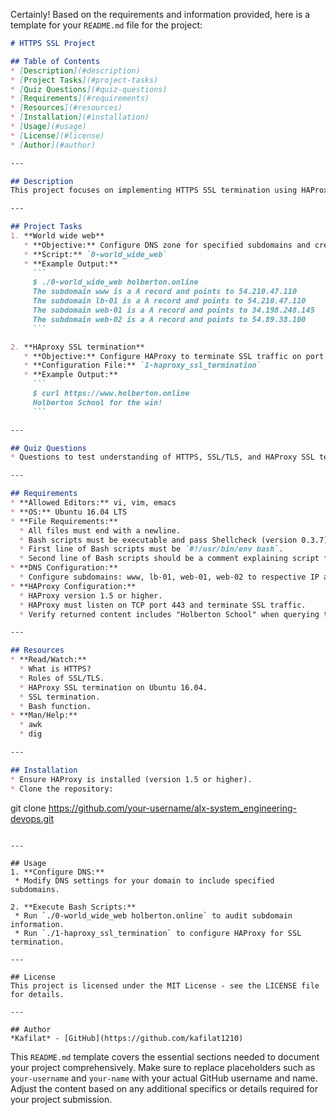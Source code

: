 Certainly! Based on the requirements and information provided, here is a template for your `README.md` file for the project:

```markdown
# HTTPS SSL Project

## Table of Contents
* [Description](#description)
* [Project Tasks](#project-tasks)
* [Quiz Questions](#quiz-questions)
* [Requirements](#requirements)
* [Resources](#resources)
* [Installation](#installation)
* [Usage](#usage)
* [License](#license)
* [Author](#author)

---

## Description
This project focuses on implementing HTTPS SSL termination using HAProxy on Ubuntu 16.04, ensuring secure and encrypted traffic for specified subdomains of a domain. It involves configuring DNS records, setting up HAProxy for SSL termination, and verifying functionality using curl commands.

---

## Project Tasks
1. **World wide web**
   * **Objective:** Configure DNS zone for specified subdomains and create a Bash script for auditing subdomain information.
   * **Script:** `0-world_wide_web`
   * **Example Output:**
     ```
     $ ./0-world_wide_web holberton.online
     The subdomain www is a A record and points to 54.210.47.110
     The subdomain lb-01 is a A record and points to 54.210.47.110
     The subdomain web-01 is a A record and points to 34.198.248.145
     The subdomain web-02 is a A record and points to 54.89.38.100
     ```

2. **HAproxy SSL termination**
   * **Objective:** Configure HAProxy to terminate SSL traffic on port 443 for the subdomain www.
   * **Configuration File:** `1-haproxy_ssl_termination`
   * **Example Output:**
     ```
     $ curl https://www.holberton.online
     Holberton School for the win!
     ```

---

## Quiz Questions
* Questions to test understanding of HTTPS, SSL/TLS, and HAProxy SSL termination.

---

## Requirements
* **Allowed Editors:** vi, vim, emacs
* **OS:** Ubuntu 16.04 LTS
* **File Requirements:**
  * All files must end with a newline.
  * Bash scripts must be executable and pass Shellcheck (version 0.3.7) without errors.
  * First line of Bash scripts must be `#!/usr/bin/env bash`.
  * Second line of Bash scripts should be a comment explaining script functionality.
* **DNS Configuration:**
  * Configure subdomains: www, lb-01, web-01, web-02 to respective IP addresses.
* **HAProxy Configuration:**
  * HAProxy version 1.5 or higher.
  * HAProxy must listen on TCP port 443 and terminate SSL traffic.
  * Verify returned content includes "Holberton School" when querying the root of the domain.

---

## Resources
* **Read/Watch:**
  * What is HTTPS?
  * Roles of SSL/TLS.
  * HAProxy SSL termination on Ubuntu 16.04.
  * SSL termination.
  * Bash function.
* **Man/Help:**
  * awk
  * dig

---

## Installation
* Ensure HAProxy is installed (version 1.5 or higher).
* Clone the repository:
  ```
  git clone https://github.com/your-username/alx-system_engineering-devops.git
  ```

---

## Usage
1. **Configure DNS:**
   * Modify DNS settings for your domain to include specified subdomains.

2. **Execute Bash Scripts:**
   * Run `./0-world_wide_web holberton.online` to audit subdomain information.
   * Run `./1-haproxy_ssl_termination` to configure HAProxy for SSL termination.

---

## License
This project is licensed under the MIT License - see the LICENSE file for details.

---

## Author
*Kafilat* - [GitHub](https://github.com/kafilat1210)
```

This `README.md` template covers the essential sections needed to document your project comprehensively. Make sure to replace placeholders such as `your-username` and `your-name` with your actual GitHub username and name. Adjust the content based on any additional specifics or details required for your project submission.